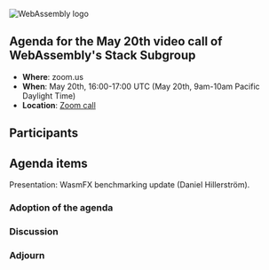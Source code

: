 ![WebAssembly logo](/images/WebAssembly.png)

## Agenda for the May 20th video call of WebAssembly's Stack Subgroup

- **Where**: zoom.us
- **When**:  May 20th, 16:00-17:00 UTC (May 20th, 9am-10am Pacific Daylight Time)
- **Location**: [Zoom call](https://zoom.us/j/91846860726?pwd=NVVNVmpvRVVFQkZTVzZ1dTFEcXgrdz09)

## Participants

## Agenda items

Presentation: WasmFX benchmarking update (Daniel Hillerström).

### Adoption of the agenda

### Discussion

### Adjourn
